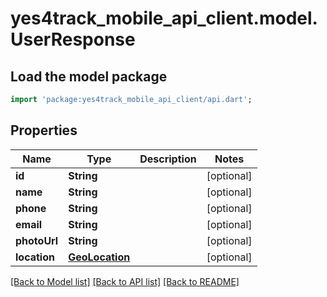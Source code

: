 # yes4track_mobile_api_client.model.UserResponse

## Load the model package
```dart
import 'package:yes4track_mobile_api_client/api.dart';
```

## Properties
Name | Type | Description | Notes
------------ | ------------- | ------------- | -------------
**id** | **String** |  | [optional] 
**name** | **String** |  | [optional] 
**phone** | **String** |  | [optional] 
**email** | **String** |  | [optional] 
**photoUrl** | **String** |  | [optional] 
**location** | [**GeoLocation**](GeoLocation.md) |  | [optional] 

[[Back to Model list]](../README.md#documentation-for-models) [[Back to API list]](../README.md#documentation-for-api-endpoints) [[Back to README]](../README.md)



